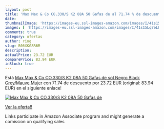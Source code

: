 ```yaml
---
layout: post
title: 'Max Max & Co CO.330/S K2 08A 50 Gafas de al 71.74 % de descuento'
date: 
thumbnailImage: 'https://images-eu.ssl-images-amazon.com/images/I/41s15Lq7eLL._SL200_.jpg'
images: [ 'https://images-eu.ssl-images-amazon.com/images/I/41s15Lq7eLL._SL200_.jpg' ]
comments: true
category: ofertas
author: ring
slug: B06XKG8R6M
description:
actualPrice: 23.72 EUR
comparePrice: 83.94 EUR
inStock: true
---
```


Está [Max Max & Co CO.330/S K2 08A 50 Gafas de sol  Negro  Black Grey/Mauve   Mujer](https://www.amazon.es/dp/B06XKG8R6M/?tag=tolees-21) con 71.74 de descuento por 23.72 EUR (original: 83.94 EUR) en el siguiente enlace!

[![Max Max & Co CO.330/S K2 08A 50 Gafas de](https://images-eu.ssl-images-amazon.com/images/I/41s15Lq7eLL._SL200_.jpg)](https://www.amazon.es/dp/B06XKG8R6M/?tag=tolees-21)

[Ver la oferta!!](https://www.amazon.es/dp/B06XKG8R6M/?tag=tolees-21)

Links participate in Amazon Associate program and might generate a comission on qualifying sales


